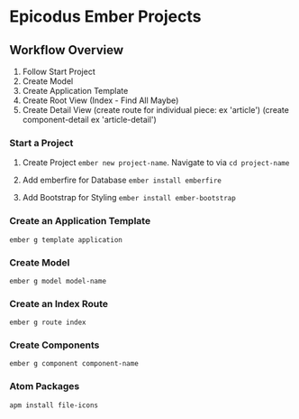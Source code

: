 # Epicodus Ember Projects

## Workflow Overview

1) Follow Start Project
2) Create Model
3) Create Application Template
4) Create Root View (Index - Find All Maybe)
5) Create Detail View (create route for individual piece: ex 'article') (create component-detail ex 'article-detail')

### Start a Project

1) Create Project `ember new project-name`. Navigate to via `cd project-name`

2) Add emberfire for Database `ember install emberfire`

3) Add Bootstrap for Styling `ember install ember-bootstrap`

### Create an Application Template

`ember g template application`

### Create Model

`ember g model model-name`

### Create an Index Route

`ember g route index`

### Create Components

`ember g component component-name`

### Atom Packages

`apm install file-icons`
